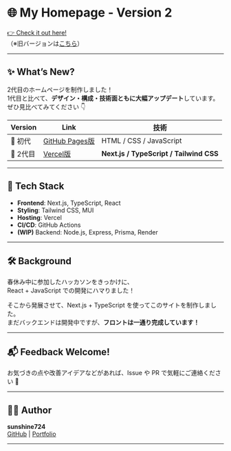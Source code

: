# 🌐 My Homepage - Version 2

[👉 Check it out here!](https://sunshine724.vercel.app/)  
（※旧バージョンは[こちら](https://sunshine-724.github.io/index-jp.html)）

---

## ✨ What’s New?

2代目のホームページを制作しました！  
1代目と比べて、**デザイン・構成・技術面ともに大幅アップデート**しています。  
ぜひ見比べてみてください 👇

| Version | Link | 技術 |
|--------|------|------|
| 🥇 初代 | [GitHub Pages版](https://sunshine-724.github.io/index-jp.html) | HTML / CSS / JavaScript |
| 🥈 2代目 | [Vercel版](https://sunshine724.vercel.app/) | **Next.js / TypeScript / Tailwind CSS** |

---

## 🔧 Tech Stack

- **Frontend**: Next.js, TypeScript, React
- **Styling**: Tailwind CSS, MUI
- **Hosting**: Vercel
- **CI/CD**: GitHub Actions
- **(WIP)** Backend: Node.js, Express, Prisma, Render

---

## 🛠 Background

春休み中に参加したハッカソンをきっかけに、  
React + JavaScript での開発にハマりました！

そこから発展させて、Next.js + TypeScript を使ってこのサイトを制作しました。  
まだバックエンドは開発中ですが、**フロントは一通り完成しています！**

---

## 📬 Feedback Welcome!

お気づきの点や改善アイデアなどがあれば、Issue や PR で気軽にご連絡ください 🙌

---

## 🧑‍💻 Author

**sunshine724**  
[GitHub](https://github.com/sunshine-724) | [Portfolio](https://sunshine724.vercel.app/)

---
